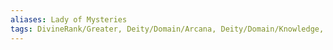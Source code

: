 ```yaml
---
aliases: Lady of Mysteries
tags: DivineRank/Greater, Deity/Domain/Arcana, Deity/Domain/Knowledge, Alignment/NG, Faction/TwelvePowers
---
```

